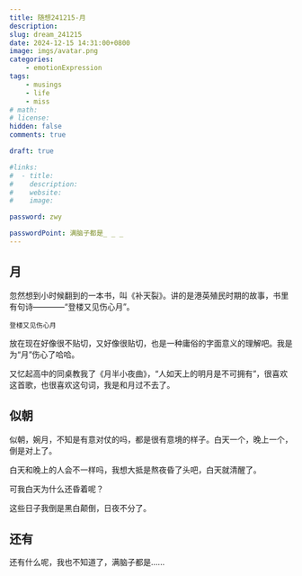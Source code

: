 ```yaml
---
title: 随想241215-月
description: 
slug: dream_241215
date: 2024-12-15 14:31:00+0800
image: imgs/avatar.png
categories:
    - emotionExpression
tags:
    - musings
    - life
    - miss
# math: 
# license: 
hidden: false
comments: true

draft: true

#links:
#  - title: 
#    description: 
#    website: 
#    image: 

password: zwy

passwordPoint: 满脑子都是_ _ _
---
```


## 月

忽然想到小时候翻到的一本书，叫《补天裂》。讲的是港英殖民时期的故事，书里有句诗————“登楼又见伤心月”。

```
登楼又见伤心月
```

放在现在好像很不贴切，又好像很贴切，也是一种庸俗的字面意义的理解吧。我是为“月”伤心了哈哈。

又忆起高中的同桌教我了《月半小夜曲》，“人如天上的明月是不可拥有”，很喜欢这首歌，也很喜欢这句词，我是和月过不去了。


## 似朝

似朝，婉月，不知是有意对仗的吗，都是很有意境的样子。白天一个，晚上一个，倒是对上了。

白天和晚上的人会不一样吗，我想大抵是熬夜昏了头吧，白天就清醒了。

可我白天为什么还昏着呢？

这些日子我倒是黑白颠倒，日夜不分了。

## 还有

还有什么呢，我也不知道了，满脑子都是......

